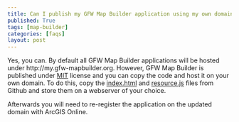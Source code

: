 ```yaml
---
title: Can I publish my GFW Map Builder application using my own domain?
published: True
tags: [map-builder]
categories: [faqs]
layout: post
---
```


<div class="content">
	<p>Yes, you can. By default all GFW Map Builder applications will be hosted under http://my.gfw-mapbuilder.org. However, GFW Map Builder is published under <a href="https://opensource.org/licenses/MIT" target="_blank">MIT</a> license and you can copy the code and host it on your own domain. To do this, copy the <a href="https://github.com/wri/gfw-mapbuilder/blob/master/src/index.jade" target="_blank">index.html</a> and <a href="https://github.com/wri/gfw-mapbuilder/blob/master/src/resources.js" target="_blank">resource.js</a> files from Github and store them on a webserver of your choice.</p>
  <p> Afterwards you will need to re-register the application on the updated domain with ArcGIS Online. </p>
</div>
